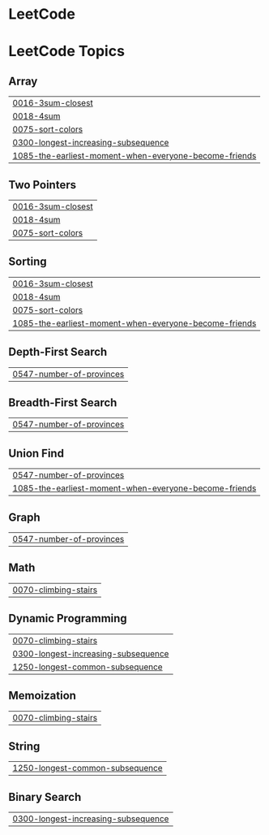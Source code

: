 # LeetCode

<!---LeetCode Topics Start-->
# LeetCode Topics
## Array
|  |
| ------- |
| [0016-3sum-closest](https://github.com/daeroro/LeetCode/tree/master/0016-3sum-closest) |
| [0018-4sum](https://github.com/daeroro/LeetCode/tree/master/0018-4sum) |
| [0075-sort-colors](https://github.com/daeroro/LeetCode/tree/master/0075-sort-colors) |
| [0300-longest-increasing-subsequence](https://github.com/daeroro/LeetCode/tree/master/0300-longest-increasing-subsequence) |
| [1085-the-earliest-moment-when-everyone-become-friends](https://github.com/daeroro/LeetCode/tree/master/1085-the-earliest-moment-when-everyone-become-friends) |
## Two Pointers
|  |
| ------- |
| [0016-3sum-closest](https://github.com/daeroro/LeetCode/tree/master/0016-3sum-closest) |
| [0018-4sum](https://github.com/daeroro/LeetCode/tree/master/0018-4sum) |
| [0075-sort-colors](https://github.com/daeroro/LeetCode/tree/master/0075-sort-colors) |
## Sorting
|  |
| ------- |
| [0016-3sum-closest](https://github.com/daeroro/LeetCode/tree/master/0016-3sum-closest) |
| [0018-4sum](https://github.com/daeroro/LeetCode/tree/master/0018-4sum) |
| [0075-sort-colors](https://github.com/daeroro/LeetCode/tree/master/0075-sort-colors) |
| [1085-the-earliest-moment-when-everyone-become-friends](https://github.com/daeroro/LeetCode/tree/master/1085-the-earliest-moment-when-everyone-become-friends) |
## Depth-First Search
|  |
| ------- |
| [0547-number-of-provinces](https://github.com/daeroro/LeetCode/tree/master/0547-number-of-provinces) |
## Breadth-First Search
|  |
| ------- |
| [0547-number-of-provinces](https://github.com/daeroro/LeetCode/tree/master/0547-number-of-provinces) |
## Union Find
|  |
| ------- |
| [0547-number-of-provinces](https://github.com/daeroro/LeetCode/tree/master/0547-number-of-provinces) |
| [1085-the-earliest-moment-when-everyone-become-friends](https://github.com/daeroro/LeetCode/tree/master/1085-the-earliest-moment-when-everyone-become-friends) |
## Graph
|  |
| ------- |
| [0547-number-of-provinces](https://github.com/daeroro/LeetCode/tree/master/0547-number-of-provinces) |
## Math
|  |
| ------- |
| [0070-climbing-stairs](https://github.com/daeroro/LeetCode/tree/master/0070-climbing-stairs) |
## Dynamic Programming
|  |
| ------- |
| [0070-climbing-stairs](https://github.com/daeroro/LeetCode/tree/master/0070-climbing-stairs) |
| [0300-longest-increasing-subsequence](https://github.com/daeroro/LeetCode/tree/master/0300-longest-increasing-subsequence) |
| [1250-longest-common-subsequence](https://github.com/daeroro/LeetCode/tree/master/1250-longest-common-subsequence) |
## Memoization
|  |
| ------- |
| [0070-climbing-stairs](https://github.com/daeroro/LeetCode/tree/master/0070-climbing-stairs) |
## String
|  |
| ------- |
| [1250-longest-common-subsequence](https://github.com/daeroro/LeetCode/tree/master/1250-longest-common-subsequence) |
## Binary Search
|  |
| ------- |
| [0300-longest-increasing-subsequence](https://github.com/daeroro/LeetCode/tree/master/0300-longest-increasing-subsequence) |
<!---LeetCode Topics End-->